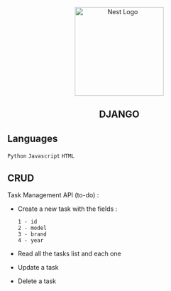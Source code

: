 <p align="center">
  <a href="http://nestjs.com/" target="blank"><img src="https://piptocode.github.io/_images/logo-django.png" width="200" alt="Nest Logo" /></a>
</p>

<h2 align="center"> DJANGO  </h2>

## Languages
```Python``` ```Javascript``` ```HTML```

## CRUD

Task Management API (to-do) :

* Create a new task with the fields : 

      1 - id
      2 - model
      3 - brand
      4 - year

* Read all the tasks list and each one

* Update a task

* Delete a task